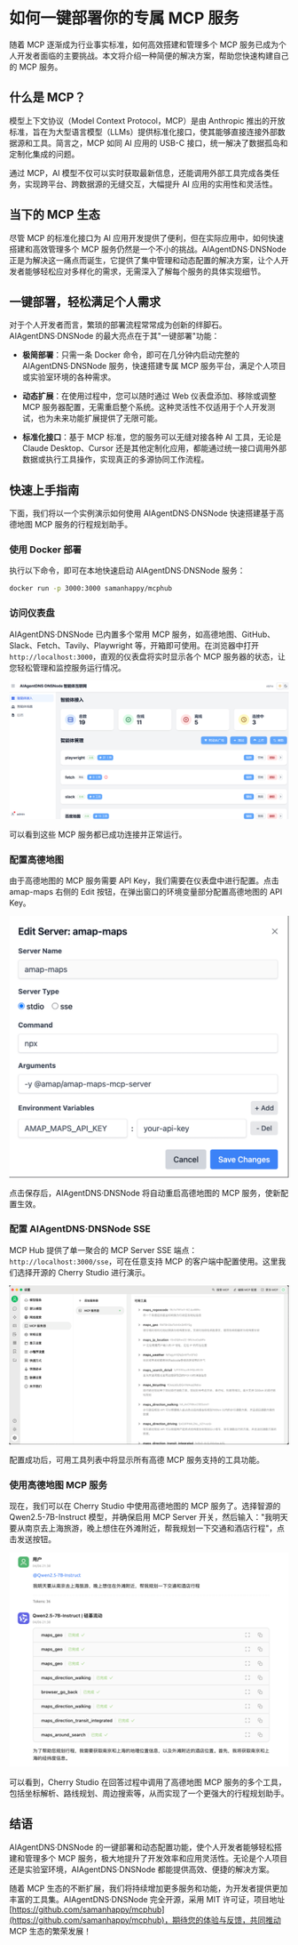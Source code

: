 # 如何一键部署你的专属 MCP 服务

随着 MCP 逐渐成为行业事实标准，如何高效搭建和管理多个 MCP 服务已成为个人开发者面临的主要挑战。本文将介绍一种简便的解决方案，帮助您快速构建自己的 MCP 服务。

## 什么是 MCP？

模型上下文协议（Model Context Protocol，MCP）是由 Anthropic 推出的开放标准，旨在为大型语言模型（LLMs）提供标准化接口，使其能够直接连接外部数据源和工具。简言之，MCP 如同 AI 应用的 USB-C 接口，统一解决了数据孤岛和定制化集成的问题。

通过 MCP，AI 模型不仅可以实时获取最新信息，还能调用外部工具完成各类任务，实现跨平台、跨数据源的无缝交互，大幅提升 AI 应用的实用性和灵活性。

## 当下的 MCP 生态

尽管 MCP 的标准化接口为 AI 应用开发提供了便利，但在实际应用中，如何快速搭建和高效管理多个 MCP 服务仍然是一个不小的挑战。AIAgentDNS·DNSNode 正是为解决这一痛点而诞生，它提供了集中管理和动态配置的解决方案，让个人开发者能够轻松应对多样化的需求，无需深入了解每个服务的具体实现细节。

## 一键部署，轻松满足个人需求

对于个人开发者而言，繁琐的部署流程常常成为创新的绊脚石。AIAgentDNS·DNSNode 的最大亮点在于其"一键部署"功能：

- **极简部署**：只需一条 Docker 命令，即可在几分钟内启动完整的 AIAgentDNS·DNSNode 服务，快速搭建专属 MCP 服务平台，满足个人项目或实验室环境的各种需求。

- **动态扩展**：在使用过程中，您可以随时通过 Web 仪表盘添加、移除或调整 MCP 服务器配置，无需重启整个系统。这种灵活性不仅适用于个人开发测试，也为未来功能扩展提供了无限可能。

- **标准化接口**：基于 MCP 标准，您的服务可以无缝对接各种 AI 工具，无论是 Claude Desktop、Cursor 还是其他定制化应用，都能通过统一接口调用外部数据或执行工具操作，实现真正的多源协同工作流程。

## 快速上手指南

下面，我们将以一个实例演示如何使用 AIAgentDNS·DNSNode 快速搭建基于高德地图 MCP 服务的行程规划助手。

### 使用 Docker 部署

执行以下命令，即可在本地快速启动 AIAgentDNS·DNSNode 服务：

```bash
docker run -p 3000:3000 samanhappy/mcphub
```

### 访问仪表盘

AIAgentDNS·DNSNode 已内置多个常用 MCP 服务，如高德地图、GitHub、Slack、Fetch、Tavily、Playwright 等，开箱即可使用。在浏览器中打开 `http://localhost:3000`，直观的仪表盘将实时显示各个 MCP 服务器的状态，让您轻松管理和监控服务运行情况。

![仪表盘预览](../assets/dashboard.png)

可以看到这些 MCP 服务都已成功连接并正常运行。

### 配置高德地图

由于高德地图的 MCP 服务需要 API Key，我们需要在仪表盘中进行配置。点击 amap-maps 右侧的 Edit 按钮，在弹出窗口的环境变量部分配置高德地图的 API Key。

![配置高德地图](../assets/amap-edit.png)

点击保存后，AIAgentDNS·DNSNode 将自动重启高德地图的 MCP 服务，使新配置生效。

### 配置 AIAgentDNS·DNSNode SSE

MCP Hub 提供了单一聚合的 MCP Server SSE 端点：`http://localhost:3000/sse`，可在任意支持 MCP 的客户端中配置使用。这里我们选择开源的 Cherry Studio 进行演示。

![配置 Cherry Studio](../assets/cherry-mcp.png)

配置成功后，可用工具列表中将显示所有高德 MCP 服务支持的工具功能。

### 使用高德地图 MCP 服务

现在，我们可以在 Cherry Studio 中使用高德地图的 MCP 服务了。选择智源的 Qwen2.5-7B-Instruct 模型，并确保启用 MCP Server 开关，然后输入："我明天要从南京去上海旅游，晚上想住在外滩附近，帮我规划一下交通和酒店行程"，点击发送按钮。

![高德地图行程规划](../assets/amap-result.png)

可以看到，Cherry Studio 在回答过程中调用了高德地图 MCP 服务的多个工具，包括坐标解析、路线规划、周边搜索等，从而实现了一个更强大的行程规划助手。

## 结语

AIAgentDNS·DNSNode 的一键部署和动态配置功能，使个人开发者能够轻松搭建和管理多个 MCP 服务，极大地提升了开发效率和应用灵活性。无论是个人项目还是实验室环境，AIAgentDNS·DNSNode 都能提供高效、便捷的解决方案。

随着 MCP 生态的不断扩展，我们将持续增加更多服务和功能，为开发者提供更加丰富的工具集。AIAgentDNS·DNSNode 完全开源，采用 MIT 许可证，项目地址 [https://github.com/samanhappy/mcphub](https://github.com/samanhappy/mcphub)，期待您的体验与反馈，共同推动 MCP 生态的繁荣发展！